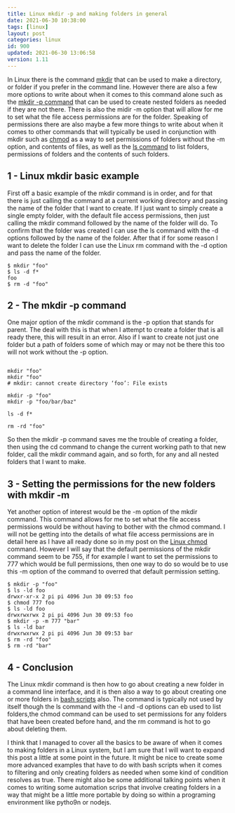 ```yaml
---
title: Linux mkdir -p and making folders in general
date: 2021-06-30 10:38:00
tags: [linux]
layout: post
categories: linux
id: 900
updated: 2021-06-30 13:06:58
version: 1.11
---
```


In Linux there is the command [mkdir](https://linux.die.net/man/1/mkdir) that can be used to make a directory, or folder if you prefer in the command line. However there are also a few more options to write about when it comes to this command alone such as the [mkdir -p command](https://unix.stackexchange.com/questions/84191/how-to-create-nested-directory-in-a-single-command) that can be used to create nested folders as needed if they are not there. There is also the midir -m option that will allow for me to set what the file access permissions are for the folder. Speaking of permissions there are also maybe a few more things to write about when it comes to other commands that will typically be used in conjunction with mkdir such as [chmod](https://man7.org/linux/man-pages/man1/chmod.1.html) as a way to set permissions of folders without the -m option, and contents of files, as well as the [ls command](/2020/10/14/linux-ls/) to list folders, permissions of folders and the contents of such folders.

<!-- more -->

## 1 - Linux mkdir basic example

First off a basic example of the mkdir command is in order, and for that there is just calling the command at a current working directory and passing the name of the folder that I want to create. If I just want to simply create a single empty folder, with the default file access permissions, then just calling the mkdir command followed by the name of the folder will do. To confirm that the folder was created I can use the ls command with the -d options followed by the name of the folder. After that if for some reason I want to delete the folder I can use the Linux rm command with the -d option and pass the name of the folder.

```
$ mkdir "foo"
$ ls -d f*
foo
$ rm -d "foo"
```

## 2 - The mkdir -p command

One major option of the mkdir command is the -p option that stands for parent. The deal with this is that when I attempt to create a folder that is all ready there, this will result in an error. Also if I want to create not just one folder but a path of folders some of which may or may not be there this too will not work without the -p option.

```

mkdir "foo"
mkdir "foo" 
# mkdir: cannot create directory ‘foo’: File exists

mkdir -p "foo"
mkdir -p "foo/bar/baz"

ls -d f*

rm -rd "foo"
```

So then the mkdir -p command saves me the trouble of creating a folder, then using the cd command to change the current working path to that new folder, call the mkdir command again, and so forth, for any and all nested folders that I want to make.

## 3 - Setting the permissions for the new folders with mkdir -m

Yet another option of interest would be the -m option of the mkdir command. This command allows for me to set what the file access permissions would be without having to bother with the chmod command. I will not be getting into the details of what file access permissions are in detail here as I have all ready done so in my post on the [Linux chmod](/2020/11/13/linux-chmod/) command. However I will say that the default permissions of the mkdir command seem to be 755, if for example I want to set the permissions to 777 which would be full permissions, then one way to do so would be to use this -m option of the command to overred that default permission setting.

```
$ mkdir -p "foo"
$ ls -ld foo
drwxr-xr-x 2 pi pi 4096 Jun 30 09:53 foo
$ chmod 777 foo
$ ls -ld foo
drwxrwxrwx 2 pi pi 4096 Jun 30 09:53 foo
$ mkdir -p -m 777 "bar"
$ ls -ld bar
drwxrwxrwx 2 pi pi 4096 Jun 30 09:53 bar
$ rm -rd "foo"
$ rm -rd "bar"
```

## 4 - Conclusion

The Linux mkdir command is then how to go about creating a new folder in a command line interface, and it is then also a way to go about creating one or more folders in [bash scripts](/2020/11/27/linux-bash-script/) also. The command is typically not used by itself though the ls command with the -l and -d options can eb used to list folders,the chmod command can be used to set permissions for any folders that have been created before hand, and the rm command is hot to go about deleting them. 

I think that I managed to cover all the basics to be aware of when it comes to making folders in a Linux system, but I am sure that I will want to expand this post a little at some point in the future. It might be nice to create some more advanced examples that have to do with bash scripts when it comes to filtering and only creating folders as needed when some kind of condition resolves as true. There might also be some additional talking points when it comes to writing some automation scrips that involve creating folders in a way that might be a little more portable by doing so within a programing environment like pytho9n or nodejs.
